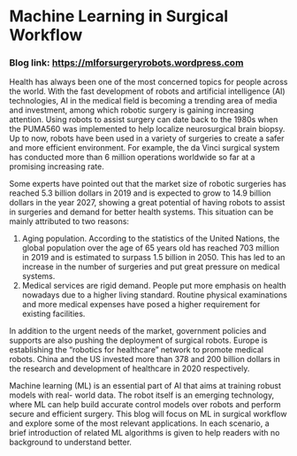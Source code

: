 # Machine Learning in Surgical Workflow

### Blog link: https://mlforsurgeryrobots.wordpress.com



Health has always been one of the most concerned topics for people across the world. With the fast development of robots and artificial intelligence (AI) technologies, AI in the medical field is becoming a trending area of media and investment, among which robotic surgery is gaining increasing attention. Using robots to assist surgery can date back to the 1980s when the PUMA560 was implemented to help localize neurosurgical brain biopsy. Up to now, robots have been used in a variety of surgeries to create a safer and more efficient environment. For example, the da Vinci surgical system has conducted more than 6 million operations worldwide so far at a promising increasing rate.

Some experts have pointed out that the market size of robotic surgeries has reached 5.3 billion dollars in 2019 and is expected to grow to 14.9 billion dollars in the year 2027, showing a great potential of having robots to assist in surgeries and demand for better health systems. This situation can be mainly attributed to two reasons:
1. Aging population. According to the statistics of the United Nations, the global population over the age of 65 years old has reached 703 million in 2019 and is estimated to surpass 1.5 billion in 2050. This has led to an increase in the number of surgeries and put great pressure on medical systems.
2. Medical services are rigid demand. People put more emphasis on health nowadays due to a higher living standard. Routine physical examinations and more medical expenses have posed a higher requirement for existing facilities.

In addition to the urgent needs of the market, government policies and supports are also pushing the deployment of surgical robots. Europe is establishing the “robotics for healthcare” network to promote medical robots. China and the US invested more than 378 and 200 billion dollars in the research and development of healthcare in 2020 respectively.

Machine learning (ML) is an essential part of AI that aims at training robust models with real- world data. The robot itself is an emerging technology, where ML can help build accurate control models over robots and perform secure and efficient surgery. This blog will focus on ML in surgical workflow and explore some of the most relevant applications. In each scenario, a brief introduction of related ML algorithms is given to help readers with no background to understand better.

